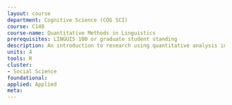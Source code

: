 ```yaml
---
layout: course 
department: Cognitive Science (COG SCI)
course: C140
course-name: Quantitative Methods in Linguistics
prerequisites: LINGUIS 100 or graduate student standing
description: An introduction to research using quantitative analysis in linguistics and cognitive science. Students will learn how to use the R programming environment for statistical analysis and data visualization. Also listed as Linguistics C160.
units: 4
tools: R
cluster:
- Social Science
foundational: 
applied: Applied
meta: 
---
```

